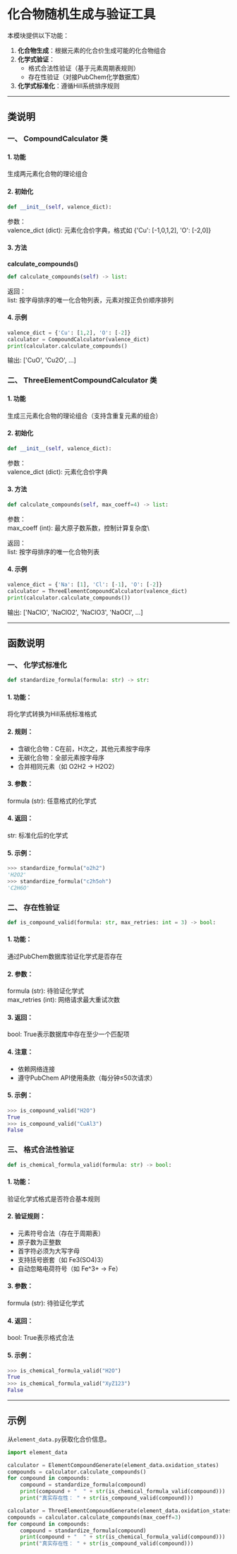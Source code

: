 # 化合物随机生成与验证工具

本模块提供以下功能：
1. **化合物生成**：根据元素的化合价生成可能的化合物组合
2. **化学式验证**：
   - 格式合法性验证（基于元素周期表规则）
   - 存在性验证（对接PubChem化学数据库）
3. **化学式标准化**：遵循Hill系统排序规则

---

## **类说明**

### 一、 CompoundCalculator 类

#### 1. 功能
生成两元素化合物的理论组合

#### 2. 初始化
```python
def __init__(self, valence_dict):
```

参数：\
valence_dict (dict): 元素化合价字典，格式如 {'Cu': [-1,0,1,2], 'O': [-2,0]}

#### 3. 方法
**calculate_compounds()**
```python
def calculate_compounds(self) -> list:
```

返回：\
list: 按字母排序的唯一化合物列表，元素对按正负价顺序排列

#### 4. 示例
```python
valence_dict = {'Cu': [1,2], 'O': [-2]}
calculator = CompoundCalculator(valence_dict)
print(calculator.calculate_compounds()
```

输出: ['CuO', 'Cu2O', ...]

### 二、 ThreeElementCompoundCalculator 类

#### 1. 功能
生成三元素化合物的理论组合（支持含重复元素的组合）

#### 2. 初始化
```python
def __init__(self, valence_dict):
```

参数：\
valence_dict (dict): 元素化合价字典


#### 3. 方法
```python
def calculate_compounds(self, max_coeff=4) -> list:
```

参数：\
max_coeff (int): 最大原子数系数，控制计算复杂度\

返回：\
list: 按字母排序的唯一化合物列表


#### 4. 示例
```python
valence_dict = {'Na': [1], 'Cl': [-1], 'O': [-2]}
calculator = ThreeElementCompoundCalculator(valence_dict)
print(calculator.calculate_compounds())
```

输出: ['NaClO', 'NaClO2', 'NaClO3', 'NaOCl', ...]

---

## **函数说明**

### 一、 化学式标准化

```python
def standardize_formula(formula: str) -> str:
```

#### 1. 功能：
将化学式转换为Hill系统标准格式

#### 2. 规则：
- 含碳化合物：C在前，H次之，其他元素按字母序
- 无碳化合物：全部元素按字母序
- 合并相同元素（如 O2H2 → H2O2）

#### 3. 参数：
formula (str): 任意格式的化学式

#### 4. 返回：
str: 标准化后的化学式

#### 5. 示例：
```python
>>> standardize_formula("o2h2")
'H2O2'
>>> standardize_formula("c2h5oh")
'C2H6O'
```

### 二、 存在性验证

```python
def is_compound_valid(formula: str, max_retries: int = 3) -> bool:
```

#### 1. 功能：
通过PubChem数据库验证化学式是否存在

#### 2. 参数：
formula (str): 待验证化学式\
max_retries (int): 网络请求最大重试次数

#### 3. 返回：
bool: True表示数据库中存在至少一个匹配项

#### 4. 注意：
- 依赖网络连接
- 遵守PubChem API使用条款（每分钟≤50次请求）

#### 5. 示例：
```python
>>> is_compound_valid("H2O")
True
>>> is_compound_valid("CuAl3")
False
```

### 三、 格式合法性验证

```python
def is_chemical_formula_valid(formula: str) -> bool:
```

#### 1. 功能：
验证化学式格式是否符合基本规则

#### 2. 验证规则：
- 元素符号合法（存在于周期表）
- 原子数为正整数
- 首字符必须为大写字母
- 支持括号嵌套（如 Fe3(SO4)3）
- 自动忽略电荷符号（如 Fe^3+ → Fe）

#### 3. 参数：
formula (str): 待验证化学式

#### 4. 返回：
bool: True表示格式合法

#### 5. 示例：
```python
>>> is_chemical_formula_valid("H2O")
True
>>> is_chemical_formula_valid("XyZ123")
False
```

---

## **示例**

从`element_data.py`获取化合价信息。

```python
import element_data

calculator = ElementCompoundGenerate(element_data.oxidation_states)
compounds = calculator.calculate_compounds()
for compound in compounds:
    compound = standardize_formula(compound)
    print(compound + "  " + str(is_chemical_formula_valid(compound)))
    print("真实存在性： " + str(is_compound_valid(compound)))

calculator = ThreeElementCompoundGenerate(element_data.oxidation_states)
compounds = calculator.calculate_compounds(max_coeff=3)
for compound in compounds:
    compound = standardize_formula(compound)
    print(compound + "  " + str(is_chemical_formula_valid(compound)))
    print("真实存在性： " + str(is_compound_valid(compound)))
```

